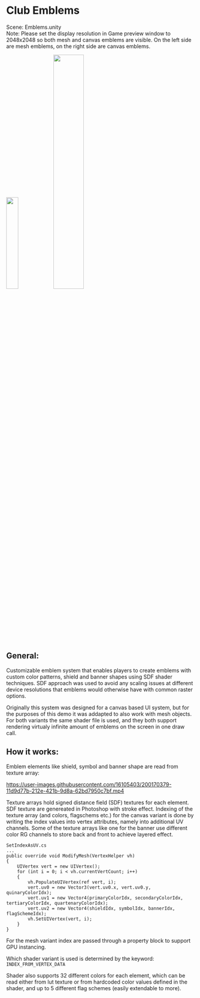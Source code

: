 # Club Emblems

Scene: Emblems.unity   
Note: Please set the display resolution in Game preview window to 2048x2048 so both mesh and canvas emblems are visible. On the left side are mesh emblems, on the right side are canvas emblems.

<img src = "https://user-images.githubusercontent.com/16105403/200170973-96715f15-215c-4677-8125-d32199514080.png" width=25% height=25%><img src = "https://user-images.githubusercontent.com/16105403/200192051-930dd0c1-b3bc-4e80-ba7e-c2fc24ea3bc3.png" width=40% height=40%>



## General:
Customizable emblem system that enables players to create emblems with custom color patterns, shield and banner shapes using SDF shader techniques. SDF approach was used to avoid any scaling issues at different device resolutions that emblems would otherwise have with common raster options. 

Originally this system was designed for a canvas based UI system, but for the purposes of this demo it was addapted to also work with mesh objects. For both variants the same shader file is used, and they both support rendering virtualy infinite amount of emblems on the screen in one draw call.

## How it works:
Emblem elements like shield, symbol and banner shape are read from texture array: 

https://user-images.githubusercontent.com/16105403/200170379-11d9d77b-212e-421b-9d8a-62bd7950c7bf.mp4

Texture arrays hold signed distance field (SDF) textures for each element. SDF texture are genereated in Photoshop with stroke effect.
Indexing of the texture array (and colors, flagschems etc.) for the canvas variant is done by writing the index values into vertex attributes, namely into additional UV channels. Some of the texture arrays like one for the banner use different color RG channels to store back and front to achieve layered effect.

```
SetIndexAsUV.cs
...
public override void ModifyMesh(VertexHelper vh)
{
    UIVertex vert = new UIVertex();
    for (int i = 0; i < vh.currentVertCount; i++)
    {
        vh.PopulateUIVertex(ref vert, i);
        vert.uv0 = new Vector3(vert.uv0.x, vert.uv0.y, quinaryColorIdx);
        vert.uv1 = new Vector4(primaryColorIdx, secondaryColorIdx, tertiaryColorIdx, quartenaryColorIdx);
        vert.uv2 = new Vector4(shieldIdx, symbolIdx, bannerIdx, flagSchemeIdx);
        vh.SetUIVertex(vert, i);
    }
}
```

For the mesh variant index are passed through a property block to support GPU instancing.

Which shader variant is used is determined by the keyword: `INDEX_FROM_VERTEX_DATA`

Shader also supports 32 different colors for each element, which can be read either from lut texture or from hardcoded color values defined in the shader, and up to 5 different flag schemes (easily extendable to more).






